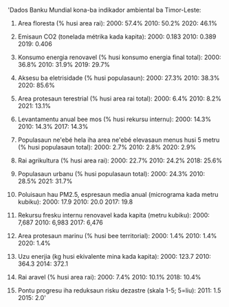 'Dados Banku Mundial kona-ba indikador ambiental ba Timor-Leste:

1. Area floresta (% husi area rai):
   2000: 57.4%
   2010: 50.2%
   2020: 46.1%

2. Emisaun CO2 (tonelada métrika kada kapita):
   2000: 0.183
   2010: 0.389
   2019: 0.406

3. Konsumo energia renovavel (% husi konsumo energia final total):
   2000: 36.8%
   2010: 31.9%
   2019: 29.7%

4. Aksesu ba eletrisidade (% husi populasaun):
   2000: 27.3%
   2010: 38.3%
   2020: 85.6%

5. Area protesaun terestrial (% husi area rai total):
   2000: 6.4%
   2010: 8.2%
   2021: 13.1%

6. Levantamentu anual bee mos (% husi rekursu internu):
   2000: 14.3%
   2010: 14.3%
   2017: 14.3%

7. Populasaun ne'ebé hela iha area ne'ebé elevasaun menus husi 5 metru (% husi populasaun total):
   2000: 2.7%
   2010: 2.8%
   2020: 2.9%

8. Rai agrikultura (% husi area rai):
   2000: 22.7%
   2010: 24.2%
   2018: 25.6%

9. Populasaun urbanu (% husi populasaun total):
   2000: 24.3%
   2010: 28.5%
   2021: 31.7%

10. Poluisaun hau PM2.5, espresaun media anual (micrograma kada metru kubiku):
    2000: 17.9
    2010: 20.0
    2017: 19.8

11. Rekursu fresku internu renovavel kada kapita (metru kubiku):
    2000: 7,687
    2010: 6,983
    2017: 6,476

12. Area protesaun marinu (% husi bee territorial):
    2000: 1.4%
    2010: 1.4%
    2020: 1.4%

13. Uzu enerjia (kg husi ekivalente mina kada kapita):
    2000: 123.7
    2010: 364.3
    2014: 372.1

14. Rai aravel (% husi area rai):
    2000: 7.4%
    2010: 10.1%
    2018: 10.4%

15. Pontu progresu iha reduksaun risku dezastre (skala 1-5; 5=liu):
    2011: 1.5
    2015: 2.0'